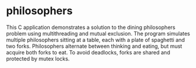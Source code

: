 # philosophers
This C application demonstrates a solution to the dining philosophers problem using multithreading and mutual exclusion.
The program simulates multiple philosophers sitting at a table, each with a plate of spaghetti and two forks.
Philosophers alternate between thinking and eating, but must acquire both forks to eat.
To avoid deadlocks, forks are shared and protected by mutex locks.
